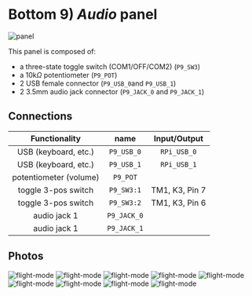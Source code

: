 # Bottom 9) *Audio* panel

![panel](B9-design.jpg)

This panel is composed of:
- a three-state toggle switch (COM1/OFF/COM2) (`P9_SW3`)
- a 10k$\Omega$ potentiometer (`P9_POT`)
- 2 USB female connector (`P9_USB_0`and `P9_USB_1`)
- 2 3.5mm audio jack connector (`P9_JACK_0` and `P9_JACK_1`)

## Connections

| Functionality           | name        | Input/Output       |
|:-----------------------:|:-----------:|:------------------:|
| USB (keyboard, etc.)    | `P9_USB_0`  | `RPi_USB_0`        |
| USB (keyboard, etc.)    | `P9_USB_1`  | `RPi_USB_1`        |
| potentiometer (volume)  | `P9_POT`    |                    |
| toggle 3-pos switch     | `P9_SW3:1`  | TM1, K3, Pin 7     |
| toggle 3-pos switch     | `P9_SW3:2`  | TM1, K3, Pin 6     |
| audio jack 1            | `P9_JACK_0` |                    |
| audio jack 1            | `P9_JACK_1` |                    |


## Photos
![flight-mode](../../photos/panels/9-audio/IMG_1918.JPG)
![flight-mode](../../photos/panels/9-audio/IMG_1919.JPG)
![flight-mode](../../photos/panels/9-audio/IMG_1920.JPG)
![flight-mode](../../photos/panels/9-audio/IMG_2261.JPG)
![flight-mode](../../photos/panels/9-audio/IMG_2262.JPG)
![flight-mode](../../photos/panels/9-audio/IMG_2263.JPG)
![flight-mode](../../photos/panels/9-audio/IMG_2264.JPG)
![flight-mode](../../photos/panels/9-audio/IMG_2265.JPG)
![flight-mode](../../photos/panels/9-audio/IMG_2266.JPG)
